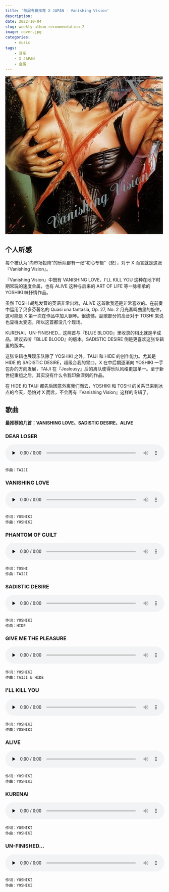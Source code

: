 ```yaml
---
title: '每周专辑推荐 X JAPAN - Vanishing Vision'
description: 
date: 2022-10-04
slug: weekly-album-recommendation-2
image: cover.jpg
categories:
    - music
tags:
    - 音乐
    - X JAPAN
    - 金属
---
```


![](cover.jpg)

## 个人听感

每个被认为“向市场投降”的乐队都有一张“初心专辑”（悲），对于 X 而言就是这张『Vanishing Vision』。

『Vanishing Vision』中既有 VANISHING LOVE、I'LL KILL YOU 这种在地下时期常玩的速度金属，也有 ALIVE 这种与后来的 ART OF LIFE 等一脉相承的 YOSHIKI 味抒情作品。

虽然 TOSHI 胡乱发音的英语非常出戏，ALIVE 这首歌我还是非常喜欢的。在前奏中运用了贝多芬著名的 Quasi una fantasia, Op. 27, No. 2 月光奏鸣曲里的旋律，这可能是 X 第一次在作品中加入钢琴。很遗憾，副歌部分的高音对于 TOSHI 来说也显得太变态，所以这首都没几个现场。

KURENAI、UN-FINISHED... 这两首与『BLUE BLOOD』里收录的相比就是半成品，建议去听『BLUE BLOOD』的版本。SADISTIC DESIRE 倒是更喜欢这张专辑里的版本。

这张专辑也展现乐队除了 YOSHIKI 之外，TAIJI 和 HIDE 的创作能力。尤其是 HIDE 的 SADISTIC DESIRE，超级合我的胃口。X 在中后期逐渐向 YOSHIKI 一手包办的方向发展，TAIJI 在『Jealousy』后的离队使得乐队风格更加单一。至于新世纪重组之后，其实没有什么令我印象深刻的作品。

在 HIDE 和 TAIJI 都先后因意外离我们而去，YOSHIKI 和 TOSHI 的关系已来到冰点的今天，恐怕对 X 而言，不会再有『Vanishing Vision』这样的专辑了。

## 歌曲

**最推荐的几首：VANISHING LOVE、SADISTIC DESIRE、ALIVE**

### DEAR LOSER

<audio controls preload="none" style="width: 100%;">
    <source src="mp3/[1] DEAR LOSER.mp3" type="audio/mp3" />
</audio>

    作曲：TAIJI

### VANISHING LOVE

<audio controls preload="none" style="width: 100%;">
    <source src="mp3/[2] VANISHING LOVE.mp3" type="audio/mp3" />
</audio>

    作词：YOSHIKI
    作曲：YOSHIKI

### PHANTOM OF GUILT

<audio controls preload="none" style="width: 100%;">
    <source src="mp3/[3] PHANTOM OF GUILT.mp3" type="audio/mp3" />
</audio>

    作词：TOSHI
    作曲：TAIJI
    
### SADISTIC DESIRE

<audio controls preload="none" style="width: 100%;">
    <source src="mp3/[4] SADISTIC DESIRE.mp3" type="audio/mp3" />
</audio>

    作词：YOSHIKI
    作曲：HIDE

### GIVE ME THE PLEASURE

<audio controls preload="none" style="width: 100%;">
    <source src="mp3/[5] GIVE ME THE PLEASURE.mp3" type="audio/mp3" />
</audio>

    作词：YOSHIKI
    作曲：TAIJI & HIDE
    
### I'LL KILL YOU

<audio controls preload="none" style="width: 100%;">
    <source src="mp3/[6] I'LL KILL YOU.mp3" type="audio/mp3" />
</audio>

    作词：YOSHIKI
    作曲：YOSHIKI
    
### ALIVE

<audio controls preload="none" style="width: 100%;">
    <source src="mp3/[7] ALIVE.mp3" type="audio/mp3" />
</audio>

    作词：YOSHIKI
    作曲：YOSHIKI
    
### KURENAI

<audio controls preload="none" style="width: 100%;">
    <source src="mp3/[8] KURENAI.mp3" type="audio/mp3" />
</audio>

    作词：YOSHIKI
    作曲：YOSHIKI
    
### UN-FINISHED...

<audio controls preload="none" style="width: 100%;">
    <source src="mp3/[9] UN-FINISHED....mp3" type="audio/mp3" />
</audio>

    作词：YOSHIKI
    作曲：YOSHIKI